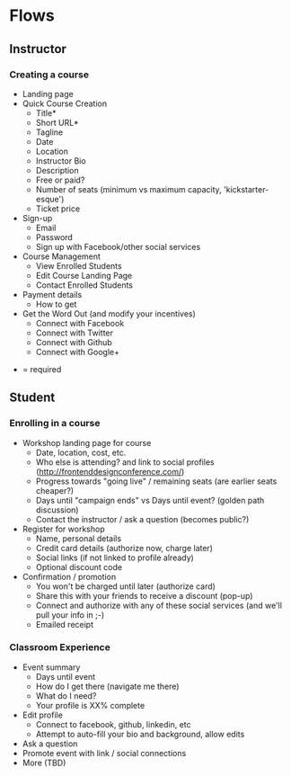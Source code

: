 # Flows

## Instructor

### Creating a course

- Landing page
- Quick Course Creation
  - Title*
  - Short URL*
  - Tagline
  - Date
  - Location
  - Instructor Bio
  - Description
  - Free or paid?
  - Number of seats (minimum vs maximum capacity, 'kickstarter-esque')
  - Ticket price
- Sign-up
  - Email
  - Password
  - Sign up with Facebook/other social services
- Course Management
  - View Enrolled Students
  - Edit Course Landing Page
  - Contact Enrolled Students
- Payment details
  - How to get 
- Get the Word Out (and modify your incentives)
  - Connect with Facebook
  - Connect with Twitter
  - Connect with Github
  - Connect with Google+

 * = required

## Student

### Enrolling in a course

- Workshop landing page for course
  - Date, location, cost, etc.
  - Who else is attending? and link to social profiles (http://frontenddesignconference.com/)
  - Progress towards "going live" / remaining seats (are earlier seats cheaper?)
  - Days until "campaign ends" vs Days until event? (golden path discussion)
  - Contact the instructor / ask a question (becomes public?)
- Register for workshop
  - Name, personal details
  - Credit card details (authorize now, charge later)
  - Social links (if not linked to profile already)
  - Optional discount code
- Confirmation / promotion
  - You won't be charged until later (authorize card)
  - Share this with your friends to receive a discount (pop-up)
  - Connect and authorize with any of these social services (and we'll pull your info in ;-)
  - Emailed receipt

### Classroom Experience

- Event summary
  - Days until event
  - How do I get there (navigate me there)
  - What do I need?
  - Your profile is XX% complete
- Edit profile
  - Connect to facebook, github, linkedin, etc
  - Attempt to auto-fill your bio and background, allow edits
- Ask a question
- Promote event with link / social connections
- More (TBD)



